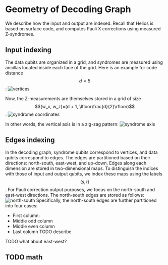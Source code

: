 # Geometry of Decoding Graph

We describe how the input and output are indexed.
Recall that Helios is based on surface code, and computes Pauli X corrections using measured Z-syndromes.

## Input indexing

The data qubits are organized in a grid, and syndromes are measured using ancillas located inside each face of the grid.
Here is an example for code distance $$d=5$$:
![vertices](./img/vertices.png)

Now, the Z-measurements are themselves stored in a grid of size $$(w_x, w_z)=(d + 1, \lfloor\frac{d}{2}\rfloor)$$.
![syndrome coordinates](./img/syndrome-ij.png)

In other words, the vertical axis is in a zig-zag pattern:
![syndrome axis](./img/syndrome-axis.png)

## Edges indexing

In the decoding graph, syndrome qubits correspond to vertices, and data qubits correspond to edges.
The edges are partitioned based on their directions: north-south, east-west, and up-down.
Edges along each dimension are stored in two-dimensional maps.
To distinguish the indices with those of input and output qubits, we index these maps using the labels $$(s, t)$$.
For Pauli correction output purposes, we focus on the north-south and east-west directions.
The north-south edges are stored as follows:
![north-south](nw-st.png)
Specifically, the north-south edges are further partitioned into four cases:
* First column:
* Middle odd column
* Middle even column
* Last column
TODO describe

TODO what about east-west?

## TODO math
